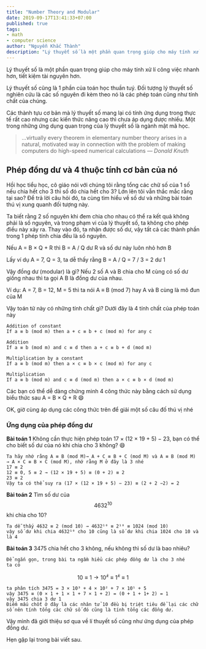 ```yaml
---
title: "Number Theory and Modular"
date: 2019-09-17T13:41:33+07:00
published: true
tags:
- math
- computer science
author: "Nguyễn Khắc Thành"
description: "Lý thuyết số là một phần quan trọng giúp cho máy tính xử lí công việc nhanh hơn, tiết kiệm tài nguyên hơn. Lý thuyết số cũng là 1 phần của toán học thuần tuý. Đối tượng lý thuyết số nghiên cứu là các số nguyên đi kèm theo nó là các phép toán cũng như tính chất của chúng."
---
```


Lý thuyết số là một phần quan trọng giúp cho máy tính xử lí công việc nhanh hơn, tiết kiệm tài nguyên hơn.

Lý thuyết số cũng là 1 phần của toán học thuần tuý. Đối tượng lý thuyết số nghiên cứu là các số nguyên đi kèm theo nó là các phép toán cũng như tính chất của chúng.

<!--more-->

Các thành tựu cơ bản mà lý thuyết số mang lại có tính ứng dụng trong thực tế rất cao nhưng các kiến thức nâng cao thì chưa áp dụng được nhiều. Một trong những ứng dụng quan trọng của lý thuyết số là ngành mật mã học.

> …virtually every theorem in elementary number theory arises in a natural, motivated way in connection with the problem of making computers do high-speed numerical calculations
> — <cite>Donald Knuth</cite>

## Phép đồng dư và 4 thuộc tính cơ bản của nó

Hồi học tiểu học, cô giáo nói với chúng tôi rằng tổng các chữ số của 1 số nếu chia hết cho 3 thì số đó chia hết cho 3? Lớn lên tôi vẫn thắc mắc rằng tại sao? Để trả lời câu hỏi đó, ta cùng tìm hiểu về số dư và những bài toán thú vị xung quanh đối tượng này.

Ta biết rằng 2 số nguyên khi đem chia cho nhau có thể ra kết quả không phải là số nguyên, và trong phạm vi của lý thuyết số, ta không cho phép điều này xảy ra. Thay vào đó, ta nhận được số dư, vậy tất cả các thành phần trong 1 phép tính chia đều là số nguyên.

Nếu A = B × Q + R thì B = A / Q dư R và số dư này luôn nhỏ hơn B

Lấy ví dụ A = 7, Q = 3, ta dễ thấy rằng B = A / Q = 7 / 3 = 2 dư 1

Vậy đồng dư (modular) là gì?
Nếu 2 số A và B chia cho M cùng có số dư giống nhau thì ta gọi A B là đồng dư của nhau.

Ví dụ: A = 7, B = 12, M = 5 thì ta nói A ≡ B (mod 7) hay A và B cùng là mô đun của M

Vậy toán tử này có những tính chất gì?
Dưới đây là 4 tính chất của phép toán này

```
Addition of constant
If a ≡ b (mod m) then a + c ≡ b + c (mod m) for any c
```

```
Addition
If a ≡ b (mod m) and c ≡ d then a + c ≡ b + d (mod m)
```

```
Multiplication by a constant
If a ≡ b (mod m) then a × c ≡ b × c (mod m) for any c
```

```
Multiplication
If a ≡ b (mod m) and c ≡ d (mod m) then a × c ≡ b × d (mod m)
```

Các bạn có thể dễ dàng chứng minh 4 công thức này bằng cách sử dụng biểu thức sau A = B × Q + R :smile:

OK, giờ cùng áp dụng các công thức trên để giải một số câu đố thú vị nhé

### Ứng dụng của phép đồng dư

__Bài toán 1__
Không cần thực hiện phép toán 17 × (12 × 19 + 5) − 23, bạn có thể cho biết số dư của nó khi chia cho 3 không? :smile:

```
Ta hãy nhớ rằng A ≡ B (mod M)→ A + C ≡ B + C (mod M) và A ≡ B (mod M) → A × C ≡ B × C (mod M), nhớ rằng M ở đây là 3 nhé
17 ≡ 2
12 ≡ 0, 5 ≡ 2 → (12 × 19 + 5) ≡ (0 + 2) ≡ 2
23 ≡ 2
Vậy ta có thể suy ra (17 × (12 × 19 + 5) − 23) ≡ (2 + 2 −2) = 2
```


__Bài toán 2__
Tìm số dư của $$ 4632^{10} $$ khi chia cho 10?

```
Ta dễ thấy 4632 ≡ 2 (mod 10) → 4632¹⁰ ≡ 2¹⁰ ≡ 1024 (mod 10)
vậy số dư khi chia 4632¹⁰ cho 10 cũng là số dư khi chia 1024 cho 10 và là 4
```


__Bài toán 3__
3475 chia hết cho 3 không, nếu không thì số dư là bao nhiêu?

```
Để ngắn gọn, trong bài ta ngầm hiểu các phép đồng dư là cho 3 nhé
ta có
```
$$10 ≡ 1 → 10^𝑘 ≡ 1^𝑘 ≡ 1$$
```
ta phân tích 3475 = 3 × 10³ + 4 × 10² + 7 × 10¹ + 5
vậy 3475 ≡ (0 × 1 + 1 × 1 + 7 × 1 + 2) = (0 + 1 + 1+ 2) = 1
vậy 3475 chia 3 dư 1
Điểm mấu chốt ở đây là các nhân tử 10 đều bị triệt tiêu để lại các chữ số nên tính tổng các chữ số đó cũng là tính tổng các đồng dư.
```

Vậy mình đã giới thiệu sơ qua về lí thuyết số cũng như ứng dụng của phép đồng dư.

Hẹn gặp lại trong bài viết sau.

